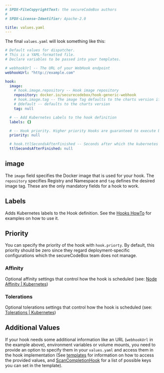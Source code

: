 ```yaml
---
# SPDX-FileCopyrightText: the secureCodeBox authors
#
# SPDX-License-Identifier: Apache-2.0

title: values.yaml
---
```


The final `values.yaml` will look something like this:

```yaml
# Default values for dispatcher.
# This is a YAML-formatted file.
# Declare variables to be passed into your templates.

# webhookUrl -- The URL of your WebHook endpoint
webhookUrl: "http://example.com"

hook:
  image:
    # hook.image.repository -- Hook image repository
    repository: docker.io/securecodebox/hook-generic-webhook
    # hook.image.tag -- The image Tag defaults to the charts version if not defined.
    # @default -- defaults to the charts version
    tag: null

  # -- Add Kubernetes Labels to the hook definition
  labels: {}

  # -- Hook priority. Higher priority Hooks are guaranteed to execute before low priority Hooks.
  priority: null

  # hook.ttlSecondsAfterFinished -- Seconds after which the kubernetes job for the hook will be deleted. Requires the Kubernetes TTLAfterFinished controller: https://kubernetes.io/docs/concepts/workloads/controllers/ttlafterfinished/
  ttlSecondsAfterFinished: null
```

## image

The `image` field specifies the Docker image that is used for your hook.
The `repository` specifies Registry and Namespace and `tag` defines the desired image tag.
These are the only mandatory fields for a hook to work.

## Labels

Adds Kubernetes labels to the Hook definition. See the [Hooks HowTo](/docs/how-tos/hooks#hook-selector) for examples on how to use it.

## Priority

You can specify the priority of the hook with `hook.priorty`.
By default, this priority should be zero since they regard deployment-specific configurations which the secureCodeBox team does not manage.

### Affinity

Optional affinity settings that control how the hook is scheduled (see: [Node Affinity | Kubernetes](https://kubernetes.io/docs/tasks/configure-pod-container/assign-pods-nodes-using-node-affinity/))

### Tolerations

Optional tolerations settings that control how the hook is scheduled (see: [Tolerations | Kubernetes](https://kubernetes.io/docs/concepts/scheduling-eviction/taint-and-toleration/))

## Additional Values

If your hook needs some additional information like an URL (`webhookUrl` in the example above), environment variables or volume mounts, you need to provide an option to specify them in your `values.yaml` and access them in the hook implementation (See [templates](/docs/contributing/integrating-a-hook/templates-dir) for information on how to access the provided values, and [ScanCompletionHook](/docs/api/crds/scan-completion-hook) for a list of possible keys you can set in the template).
